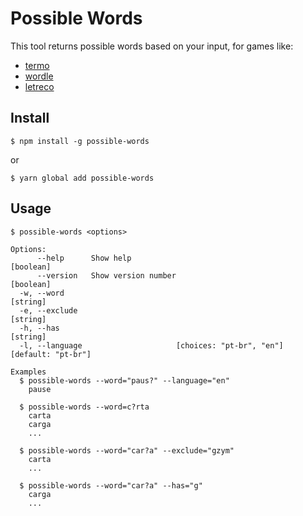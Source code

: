 # Possible Words

This tool returns possible words based on your input, for games like:

- [termo](https://term.ooo)
- [wordle](https://www.nytimes.com/games/wordle/index.html)
- [letreco](https://www.gabtoschi.com/letreco/)

## Install

```
$ npm install -g possible-words
```

or

```
$ yarn global add possible-words
```

## Usage

```
$ possible-words <options>

Options:
      --help      Show help                                            [boolean]
      --version   Show version number                                  [boolean]
  -w, --word                                                            [string]
  -e, --exclude                                                         [string]
  -h, --has                                                             [string]
  -l, --language                     [choices: "pt-br", "en"] [default: "pt-br"]

Examples
  $ possible-words --word="paus?" --language="en"
    pause

  $ possible-words --word=c?rta
    carta
    carga
    ...

  $ possible-words --word="car?a" --exclude="gzym"
    carta
    ...

  $ possible-words --word="car?a" --has="g"
    carga
    ...
```

